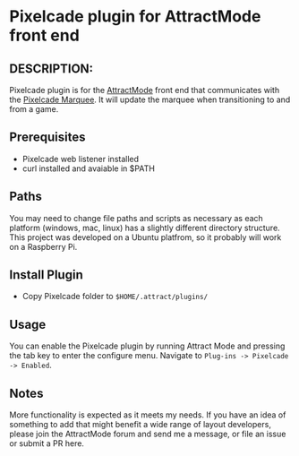 # Pixelcade plugin for AttractMode front end

## DESCRIPTION:

Pixelcade plugin is for the [AttractMode](http://attractmode.org) front end that communicates with the [Pixelcade Marquee](http://pixelcade.org). It will update the marquee when transitioning to and from a game.


## Prerequisites
* Pixelcade web listener installed
* curl installed and avaiable in $PATH

## Paths

You may need to change file paths and scripts as necessary as each platform (windows, mac, linux) has a slightly different directory structure.
This project was developed on a Ubuntu platfrom, so it probably will work on a Raspberry Pi.

## Install Plugin

* Copy Pixelcade folder to `$HOME/.attract/plugins/`


## Usage

You can enable the Pixelcade plugin by running Attract Mode and pressing the tab key to enter the configure menu. Navigate to `Plug-ins -> Pixelcade -> Enabled`. 

## Notes

More functionality is expected as it meets my needs. If you have an idea of something to add that might benefit a wide range of layout developers, please join the AttractMode forum and send me a message, or file an issue or submit a PR here.
